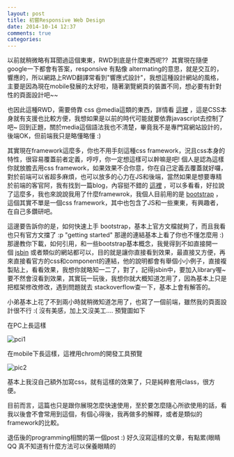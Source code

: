 ```yaml
---
layout: post
title: 初嘗Responsive Web Design
date: 2014-10-14 12:37
comments: true
categories: 
---
```


以前就稍微略有耳聞過這個東東，RWD到底是什麼東西呢??  其實現在隨便google一下都會有答案，responsive 有點像 altermating的意思，就是交互的，響應的，所以網路上RWD翻譯常看到"響應式設計"，我想這種設計網站的風格，主要是因為現在mobile發展的太好啦，隨著瀏覽網頁的裝置不同，想必要有針對性的頁面設計吧~~  
  
也因此這種RWD，需要倚靠 css @media這類的東西，詳情看 [這裡][1] ，這是CSS本身就有支援也比較方便，我想如果是以前的時代可能就要依靠javascript去控制了吧~ 回到正題，關於media這個語法我也不清楚，畢竟我不是專門寫網站設計的，後端OK，但前端我只是略懂略懂 :)  
  
其實現在framework這麼多，你也不用手刻這種css framework，況且css本身的特性，很容易覆蓋前者定義，哼哼，你一定想這樣可以幹嘛是吧! 個人是認為這樣你就放膽去用css framework，如果效果不合你意，你在自己定義去覆蓋就好囉，對於前端可以省超多麻煩，也可以放多的心力在JS和後端，當然如果是想要專精於前端的客官阿，我有找到一篇blog，內容挺不錯的 [這裡][2] ，可以多看看，好拉說了這麼多，我也來說說我用了什麼framewrok，我個人目前用的是 [bootstrap][3] ，這個其實不單是一個css framework，其中也包含了JS和一些東東，有興趣者，在自己多鑽研吧。  
  
這邊要告訴你的是，如何快速上手 bootstrap，基本上官方文檔就夠了，而且我看也只有官方文擋了 :p "getting started" 那邊的連結基本上看了你也不懂怎麼用 :) 那邊教你下載，如何引用，和一些bootstrap基本概念，我覺得到不如直接開一個 [jsbin][4] 或者類似的網站都可以，目的就是讓你直接看到效果，最直接又方便，再來直接看官方的css和component的連結，他的說明都會有舉個小小例子，直接複製貼上，看看效果，我想你就略知一二了，對了，記得jsbin中，要加入library喔~ 要不然會沒看到效果，其實玩一玩後，我想你就大概知道怎用了，因為基本上只是把框架修改修改，遇到問題就去 stackoverflow查一下，基本上會有解答的。  
  
小弟基本上花了不到兩小時就稍微知道怎用了，也寫了一個前端，雖然我的頁面設計很不行 :( 沒有美感，加上又沒美工.... 預覽圖如下  
  
在PC上長這樣  
  

![pci1][5]

  
在mobile下長這樣，這裡用chrom的開發工具預覽  
  

![pic2][6]

  
基本上我沒自己額外加寫css，就有這樣的效果了，只是純粹套用class，很方便。  
  
目前而言，這篇也只是跟你展現怎麼快速使用，至於要怎麼隨心所欲使用的話，看我以後會不會常用到這個，有個心得後，我再做多的解釋，或者是類似的framework的比較。  
  
退伍後的programming相關的第一個post :) 好久沒寫這樣的文章，有點累(眼睛 QQ
真不知道有什麼方法可以保養眼睛的

[1]: https://developer.mozilla.org/en-US/docs/Web/CSS/@media
[2]: http://learn.shayhowe.com/advanced-html-css/
[3]: http://getbootstrap.com/
[4]: http://jsbin.com/
[5]: http://i.imgur.com/B88wzQs.png
[6]: http://i.imgur.com/gdvFqPY.png
